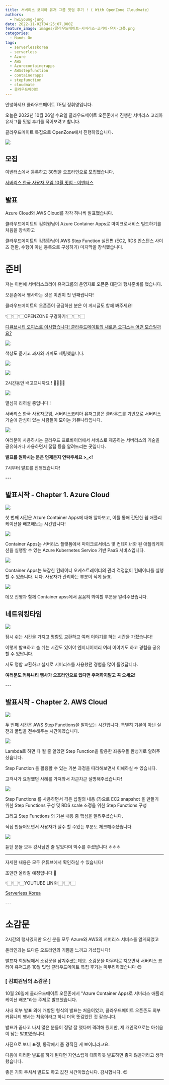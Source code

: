 ```yaml
---
title: 서버리스 코리아 유저 그룹 밋업 후기 ! ( With OpenZone Cloudmate)
authors:
  - hwiyoung-jung
date: 2022-11-02T04:25:07.900Z
feature_image: images/클라우드메이트-서버리스-코리아-유저-그룹.png
categories:
  - Hands On
tags:
  - serverlesskorea
  - serverless
  - Azure
  - AWS
  - Azurecontainerapps
  - AWSstepfunction
  - containerapps
  - stepfunction
  - cloudmate
  - 클라우드메이트
---
```

안녕하세요 클라우드메이트 TE팀 정휘영입니다.

오늘은 2022년 10월 26일 수요일 클라우드메이트 오픈존에서 진행한 서버리스 코리아 유저그룹 밋업 후기를 적어보려고 합니다.

클라우드메이트 특집으로 OpenZone에서 진행하였습니다.

![](images/00.png)

## 모집

이벤터스에서 등록하고 30명을 오프라인으로 모집했습니다.

[서버리스 한국 사용자 모임 10월 밋업 - 이벤터스](https://event-us.kr/bsBxCcQJioWM/event/49809)

## 발표

Azure Cloud와 AWS Cloud를 각각 하나씩 발표했습니다.

클라우드메이트의 김희원님이 Azure Container Apps로 마이크로서비스 빌드하기를 처음을 장식하고

클라우드메이트의 김정환님이 AWS Step Function 실전편 (EC2, RDS 인스턴스 사이즈 전환, 수행이 아닌 등록으로 구성하기) 마지막을 장식했습니다.

# 준비

저는 이번에 서버리스코리아 유저그룹의 운영자로 오픈존 대관과 행사준비를 했습니다.

오픈존에서 행사하는 것은 이번이 첫 번째랍니다!

클라우드메이트의 오픈존이 궁금하신 분은 이 게시글도 함께 봐주세요!

👇🏻👇🏻👇🏻OPENZONE 구경하기👇🏻👇🏻👇🏻

[디큐브시티 오피스로 이사했습니다! 클라우드메이트의 새로운 오피스는 어떤 모습일까요?](https://tech.cloudmt.co.kr/2022/10/13/%EB%94%94%ED%81%90%EB%B8%8C%EC%8B%9C%ED%8B%B0-%EC%98%A4%ED%94%BC%EC%8A%A4%EB%A1%9C-%EC%9D%B4%EC%82%AC%ED%96%88%EC%8A%B5%EB%8B%88%EB%8B%A4-%ED%81%B4%EB%9D%BC%EC%9A%B0%EB%93%9C%EB%A9%94%EC%9D%B4%ED%8A%B8%EC%9D%98-%EC%83%88%EB%A1%9C%EC%9A%B4-%EC%98%A4%ED%94%BC%EC%8A%A4%EB%8A%94-%EC%96%B4%EB%96%A4-%EB%AA%A8%EC%8A%B5%EC%9D%BC%EA%B9%8C%EC%9A%94/)

![](images/1-3.jpg)

책상도 옮기고 과자와 커피도 세팅했습니다.

![](images/03.png)

![](images/04.png)

2시간동안 배고프니까요 ! 👍🏻👍🏻

![](images/05.png)

열심히 리허설 중입니다 !

서버리스 한국 사용자모임, 서버리스코리아 유저그룹은 클라우드를 기반으로 서버리스 기술에 관심이 있는 사람들이 모이는 커뮤니티입니다.

![](images/01.png)

여러분이 사용하시는 클라우드 프로바이더에서 서비스로 제공하는 서버리스의 기술을 공유하거나 사용하면서 꿀팁 등을 알려드리는 곳입니다.

**발표를 원하시는 분은 언제든지 연락주세요 >_<!**

7시부터 발표를 진행했습니다!

\-﻿--

## 발표시작 - Chapter 1. Azure Cloud

![](images/06.png)

첫 번째 시간은 Azure Container Apps에 대해 알아보고, 이를 통해 간단한 웹 애플리케이션을 배포해보는 시간입니다!

![](images/untitled.png)

Container Apps는 서버리스 플랫폼에서 마이크로서비스 및 컨테이너화 된 애플리케이션을 실행할 수 있는 Azure Kubernetes Service 기반 PaaS 서비스입니다.

![](images/untitled-1-.png)

Container Apps는 복잡한 컨테이너 오케스트레이터의 관리 걱정없이 컨테이너를 실행할 수 있습니다.
니다. 사용자가 관리하는 부분이 적게 들죠.


![](images/img_6924.png)

데모 진행과 함께 Container apss에서 꼼꼼히 봐야할 부분을 알려주셨습니다.


## 네트워킹타임

![](images/09.png)

잠시 쉬는 시간을 가지고 명함도 교환하고 여러 이야기를 하는 시간을 가졌습니다!

이렇게 발표하고 숨 쉬는 시간도 있어야 엔지니어끼리 여러 이야기도 하고 경험을 공유할 수 있답니다.

저도 명함 교환하고 실제로 서버리스를 사용했던 경험을 많이 들었답니다.

**여러분도 커뮤니티 행사가 오프라인으로 있다면 주저하지말고 꼭 오세요!**

-﻿--

## 발표시작 - Chapter 2. AWS Cloud


![](images/10.png)


두 번째 시간은 AWS Step Functions을 알아보는 시간입니다. 특별히 기본이 아닌 실전과 꿀팁을 전수해주는 시간이였습니다.


![](images/untitled-2-.png)

Lambda로 하면 다 될 줄 알았던 Step Function을 활용한 좌충우돌 완성기로 알려주셨습니다.

Step Function 을 활용할 수 있는 기본 과정을 따라해보면서 이해하실 수 있습니다.

고객사가 요청했던 사례를 가져와서 차근차근 설명해주셨습니다!

![](images/img_6935.png)

Step Functions 를 사용하면서 겪은 삽질의 내용 (?)으로 EC2 snapshot 을 만들기 위한 Step Functions 구성 및 RDS scale 조정을 위한 Step Functions 구성 

그리고 Step Functions 의 기본 내용 중 핵심을 알려주셨습니다.

직접 만들어보면서 사용자가 실수 할 수있는 부분도 체크해주셨습니다.

![](images/untitled-3-.png)


듣던 분들 모두 강사님인 줄 알았다며 박수를 주셨답니다 ㅎㅎㅎ

---

자세한 내용은 모두 유튜브에서 확인하실 수 있습니다!

조만간 올라갈 예정입니다 🙂

👇🏻👇🏻👇🏻YOUTUBE LINK👇🏻👇🏻👇🏻

[Serverless Korea](https://www.youtube.com/c/ServerlessKorea)


-﻿--

# 소감문

2시간의 행사였지만 오신 분들 모두 Azure와 AWS의 서버리스 서비스를 알게되었고 

온라인과는 또다른 오프라인의 기쁨을 느끼고 가셨답니다!

발표자 희원님께서 소감문을 남겨주셨는데요. 소감문을 마무리로 지으면서 서버리스 코리아 유저그룹 10월 밋업 클라우드메이트 특집 후기는 마무리하겠습니다 😊

### [ 김희원님의 소감문 ]

10월 26일에 클라우드메이트 오픈존에서 "Azure Container Apps로 서버리스 애플리케이션 배포"라는 주제로 발표했습니다.

사내 외부 발표 외에 개방된 형식의 발표는 처음이었고, 클라우드메이트 오픈존도 외부 커뮤니티 행사는 처음이라고 하니 더욱 뜻깊었던 것 같습니다.

발표가 끝나고 나서 많은 분들이 정말 잘 했다며 격려해 줬지만, 제 개인적으로는 아쉬움이 남는 발표였습니다.

사진으로 보니 표정, 동작에서 좀 경직된 게 보이더라고요.

다음에 이러한 발표를 하게 된다면 자연스럽게 대화하듯 발표하면 좋지 않을까라고 생각했습니다.

좋은 기회 주셔서 발표도 하고 값진 시간이었습니다. 감사합니다. 😍

---

